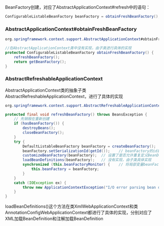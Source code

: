 BeanFactory创建，对应了AbstractApplicationContext#refresh中的语句：

```java
ConfigurableListableBeanFactory beanFactory = obtainFreshBeanFactory();
```



### AbstractApplicationContext#**obtainFreshBeanFactory**

```java
org.springframework.context.support.AbstractApplicationContext#obtainFreshBeanFactory;

//在AbstractApplicationContext类中没有实现，由子类进行具体的实现
protected ConfigurableListableBeanFactory obtainFreshBeanFactory() {
    refreshBeanFactory();
    return getBeanFactory();
}
```



### AbstractRefreshableApplicationContext

AbstractApplicationContext类的抽象子类AbstractRefreshableApplicationContext，进行了具体的实现

```java
org.springframework.context.support.AbstractRefreshableApplicationContext#refreshBeanFactory;

protected final void refreshBeanFactory() throws BeansException {
    // 先销毁在重新创建
    if (hasBeanFactory()) {
        destroyBeans();
        closeBeanFactory();
    }
    try {
        DefaultListableBeanFactory beanFactory = createBeanFactory();
        beanFactory.setSerializationId(getId());	// beanFactory的id就是ApplicationContext的id
        customizeBeanFactory(beanFactory);	// 设置了是否允许重复定义BeanDefinition和是否允许循环依赖
        loadBeanDefinitions(beanFactory);	// 没有实现，由子类具体实现
        synchronized (this.beanFactoryMonitor) {	// 将局部变量beanFactory关联到类实例变量
            this.beanFactory = beanFactory;
        }
    }
    catch (IOException ex) {
        throw new ApplicationContextException("I/O error parsing bean definition source for " + getDisplayName(), ex);
    }
}
```



loadBeanDefinitions()这个方法在类XmlWebApplicationContext和类AnnotationConfigWebApplicationContext都进行了具体的实现，分别对应了XML加载BeanDefinition和注解加载BeanDefinition

